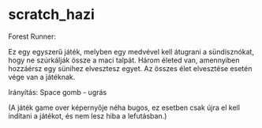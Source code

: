 # scratch_hazi

Forest Runner:

Ez egy egyszerű játék, melyben egy medvével kell átugrani a sündisznókat, hogy ne szúrkálják össze a maci talpát. Három életed van, amennyiben hozzáérsz egy sünihez elvesztesz egyet. Az összes élet elvesztése esetén vége van a játéknak.

Irányítás:
Space gomb - ugrás

(A játék game over képernyője néha bugos, ez esetben csak újra el kell indítani a játékot, és nem lesz hiba a lefutásban.)
